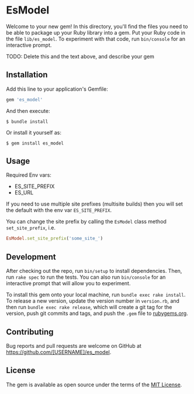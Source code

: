 # EsModel

Welcome to your new gem! In this directory, you'll find the files you need to be able to package up your Ruby library into a gem. Put your Ruby code in the file `lib/es_model`. To experiment with that code, run `bin/console` for an interactive prompt.

TODO: Delete this and the text above, and describe your gem

## Installation

Add this line to your application's Gemfile:

```ruby
gem 'es_model'
```

And then execute:

    $ bundle install

Or install it yourself as:

    $ gem install es_model

## Usage

Required Env vars:
- ES_SITE_PREFIX
- ES_URL

If you need to use multiple site prefixes (multisite builds) then you will set the default with the env var `ES_SITE_PREFIX`.

You can change the site prefix by calling the `EsModel` class method `set_site_prefix`, i.e.
```ruby
EsModel.set_site_prefix('some_site_')
```

## Development

After checking out the repo, run `bin/setup` to install dependencies. Then, run `rake spec` to run the tests. You can also run `bin/console` for an interactive prompt that will allow you to experiment.

To install this gem onto your local machine, run `bundle exec rake install`. To release a new version, update the version number in `version.rb`, and then run `bundle exec rake release`, which will create a git tag for the version, push git commits and tags, and push the `.gem` file to [rubygems.org](https://rubygems.org).

## Contributing

Bug reports and pull requests are welcome on GitHub at https://github.com/[USERNAME]/es_model.


## License

The gem is available as open source under the terms of the [MIT License](https://opensource.org/licenses/MIT).
